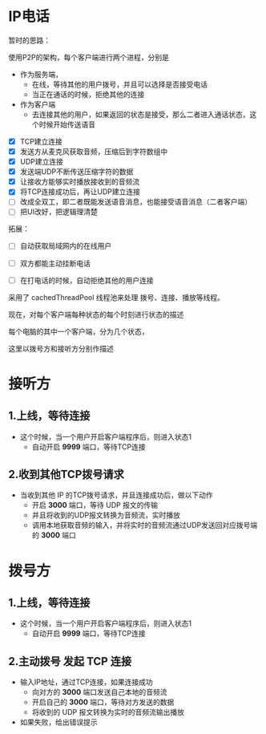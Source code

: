 # IP电话

暂时的思路：

使用P2P的架构，每个客户端进行两个进程，分别是

* 作为服务端，
  * 在线，等待其他的用户拨号，并且可以选择是否接受电话
  * 当正在通话的时候，拒绝其他的连接
* 作为客户端
  * 去连接其他的用户，如果返回的状态是接受，那么二者进入通话状态，这个时候开始传送语音



- [x] TCP建立连接
- [x] 发送方从麦克风获取音频，压缩后到字符数组中
- [x] UDP建立连接
- [x] 发送端UDP不断传送压缩字符的数据
- [x] 让接收方能够实时播放接收到的音频流
- [x] 将TCP连接成功后，再让UDP建立连接
- [ ] 改成全双工，即二者既能发送语音消息，也能接受语音消息（二者客户端）
- [ ] 把UI改好，把逻辑理清楚

拓展：

- [ ] 自动获取局域网内的在线用户
- [ ] 双方都能主动挂断电话
- [ ] 在打电话的时候，自动拒绝其他的用户连接



采用了 cachedThreadPool 线程池来处理 拨号、连接、播放等线程。



现在，对每个客户端每种状态的每个时刻进行状态的描述



每个电脑的其中一个客户端，分为几个状态，

这里以拨号方和接听方分别作描述

# 接听方

## 1.上线，等待连接

* 这个时候，当一个用户开启客户端程序后，则进入状态1
  * 自动开启 **9999** 端口，等待TCP连接

## 2.收到其他TCP拨号请求

* 当收到其他 IP 的TCP拨号请求，并且连接成功后，做以下动作
  * 开启 **3000** 端口，等待 UDP 报文的传输
  * 并且将收到的UDP报文转换为音频流，实时播放
  * 调用本地获取音频的输入，并将实时的音频流通过UDP发送回对应拨号端的 **3000** 端口



# 拨号方

## 1.上线，等待连接

- 这个时候，当一个用户开启客户端程序后，则进入状态1
  - 自动开启 **9999** 端口，等待TCP连接

## 2.主动拨号 发起 TCP 连接

* 输入IP地址，通过TCP连接，如果连接成功
  * 向对方的 **3000** 端口发送自己本地的音频流
  * 开启自己的 **3000** 端口，等待对方发送的数据
  * 将收到的 UDP 报文转换为实时的音频流输出播放
* 如果失败，给出错误提示

